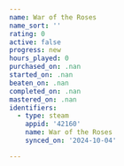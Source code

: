 ```yaml
---
name: War of the Roses
name_sort: ''
rating: 0
active: false
progress: new
hours_played: 0
purchased_on: .nan
started_on: .nan
beaten_on: .nan
completed_on: .nan
mastered_on: .nan
identifiers:
  - type: steam
    appid: '42160'
    name: War of the Roses
    synced_on: '2024-10-04'

---
```

